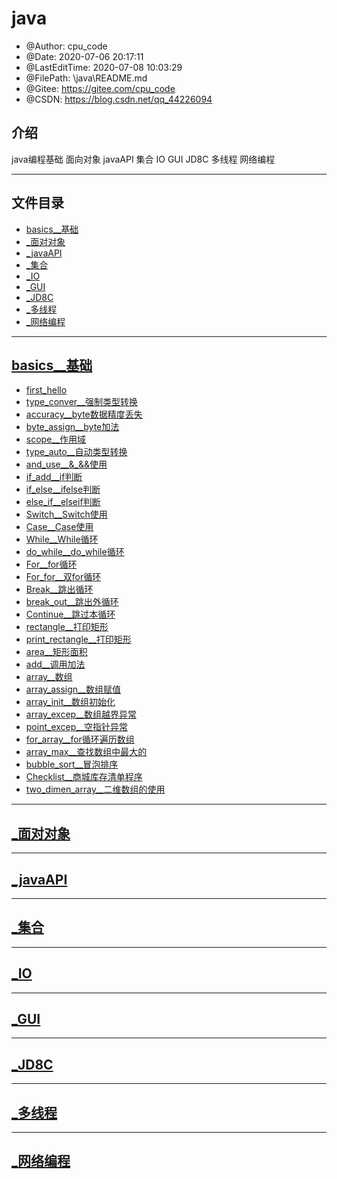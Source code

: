 <!--
 * @Author: cpu_code
 * @Date: 2020-07-06 20:17:11
 * @LastEditTime: 2020-07-08 11:43:42
 * @FilePath: \java\README.md
 * @Gitee: https://gitee.com/cpu_code
 * @CSDN: https://blog.csdn.net/qq_44226094
--> 
# java

 * @Author: cpu_code
 * @Date: 2020-07-06 20:17:11
 * @LastEditTime: 2020-07-08 10:03:29
 * @FilePath: \java\README.md
 * @Gitee: https://gitee.com/cpu_code
 * @CSDN: https://blog.csdn.net/qq_44226094

## 介绍
java编程基础 面向对象 javaAPI 集合 IO GUI JD8C 多线程 网络编程

---------------

## 文件目录

* [basics__基础](#basics__基础)
* [_面对对象](#_面对对象)
* [_javaAPI](#_javaAPI)
* [_集合](#_集合)
* [_IO](#_IO)
* [_GUI](#_GUI)
* [_JD8C](#_JD8C)
* [_多线程](#_多线程)
* [_网络编程](#_网络编程)


----------

## [basics__基础](basics)

* [first_hello](basics/first.java)
* [type_conver__强制类型转换](basics/type_conver.java)
* [accuracy__byte数据精度丢失](basics/accuracy.java)
* [byte_assign__byte加法](basics/byte_assign.java)
* [scope__作用域](basics/scope.java)
* [type_auto__自动类型转换](basics/type_auto.java)
* [and_use__&_&&使用](basics/and_use.java)
* [if_add__if判断](basics/if_add.java)
* [if_else__ifelse判断](basics/if_else.java)
* [else_if__elseif判断](basics/else_if.java)
* [Switch__Switch使用](basics/Switch.java)
* [Case__Case使用](basics/Case.java)
* [While__While循环](basics/While.java)
* [do_while__do_while循环](basics/do_while.java)
* [For__for循环](basics/For.java)
* [For_for__双for循环](basics/For_for.java)
* [Break__跳出循环](basics/Break.java)
* [break_out__跳出外循环](basics/break_out.java)
* [Continue__跳过本循环](basics/Continue.java)
* [rectangle__打印矩形](basics/rectangle.java)
* [print_rectangle__打印矩形](basics/print_rectangle.java)
* [area__矩形面积](basics/area.java)
* [add__调用加法](basics/add.java)
* [array__数组](basics/array.java)
* [array_assign__数组赋值](basics/array_assign.java)
* [array_init__数组初始化](basics/array_init.java)
* [array_excep__数组越界异常](basics/array_excep.java)
* [point_excep__空指针异常](basics/point_excep.java)
* [for_array__for循环遍历数组](basics/for_array.java)
* [array_max__查找数组中最大的](basics/array_max.java)
* [bubble_sort__冒泡排序](basics/bubble_sort.java)
* [Checklist__商城库存清单程序](basics/Checklist.java)
* [two_dimen_array__二维数组的使用](basics/two_dimen_array.java)

-----------------


## [_面对对象](_面对对象)





------------------------

## [_javaAPI](_javaAPI)



-----------------

## [_集合](_集合)




---------------

## [_IO](_IO)



--------------

## [_GUI](_GUI)



--------------

## [_JD8C](_JD8C)



----------------

## [_多线程](_多线程)




-----------

## [_网络编程](_网络编程)



